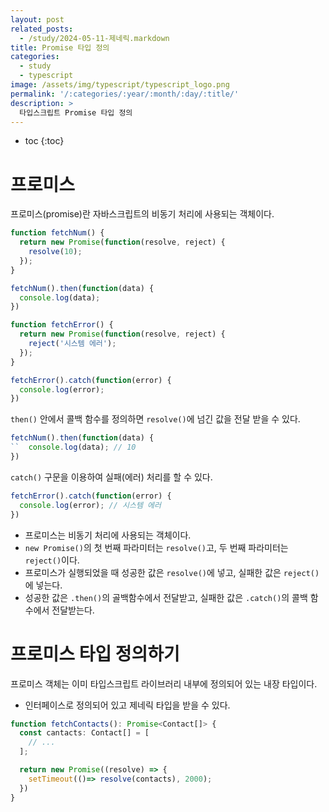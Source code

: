 ```yaml
---
layout: post
related_posts:
  - /study/2024-05-11-제네릭.markdown
title: Promise 타입 정의
categories:
  - study
  - typescript
image: /assets/img/typescript/typescript_logo.png
permalink: '/:categories/:year/:month/:day/:title/'
description: >
  타입스크립트 Promise 타입 정의
---
```


* toc
{:toc}


# 프로미스

프로미스(promise)란 자바스크립트의 비동기 처리에 사용되는 객체이다. 

```ts
function fetchNum() {
  return new Promise(function(resolve, reject) {
    resolve(10);
  });
}

fetchNum().then(function(data) {
  console.log(data);
})

function fetchError() {
  return new Promise(function(resolve, reject) {
    reject('시스템 에러');
  });
}

fetchError().catch(function(error) {
  console.log(error);
})
```

`then()` 안에서 콜백 함수를 정의하면 `resolve()`에 넘긴 값을 전달 받을 수 있다. 

```ts
fetchNum().then(function(data) {
``  console.log(data); // 10
})
```

`catch()` 구문을 이용하여 실패(에러) 처리를 할 수 있다.

```ts
fetchError().catch(function(error) {
  console.log(error); // 시스템 에러
})
```

- 프로미스는 비동기 처리에 사용되는 객체이다.
- `new Promise()`의 첫 번째 파라미터는 `resolve()`고, 두 번째 파라미터는 `reject()`이다.
- 프로미스가 실행되었을 때 성공한 값은 `resolve()`에 넣고, 실패한 값은 `reject()`에 넣는다.
- 성공한 값은 `.then()`의 골백함수에서 전달받고, 실패한 값은 `.catch()`의 콜백 함수에서 전달받는다.

# 프로미스 타입 정의하기

프로미스 객체는 이미 타입스크립트 라이브러리 내부에 정의되어 있는 내장 타입이다.

- 인터페이스로 정의되어 있고 제네릭 타입을 받을 수 있다.

```ts
function fetchContacts(): Promise<Contact[]> {
  const cantacts: Contact[] = [
    // ...
  ];

  return new Promise((resolve) => {
    setTimeout(()=> resolve(contacts), 2000);
  })
}
```